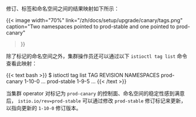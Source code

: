 ---
---
修订、标签和命名空间之间的结果映射如下所示：

{{< image width="70%"
link="/zh/docs/setup/upgrade/canary/tags.png"
caption="Two namespaces pointed to prod-stable and one pointed to prod-canary"
>}}

除了标记的命名空间之外，集群操作员还可以通过以下 `istioctl tag list` 命令查看此映射：

{{< text bash >}}
$ istioctl tag list
TAG         REVISION NAMESPACES
prod-canary 1-10-0   ...
prod-stable 1-9-5    ...
{{< /text >}}

当集群 operator 对标记为 `prod-canary` 的控制面、命名空间的稳定性感到满意后，
`istio.io/rev=prod-stable` 可以通过修改 `prod-stable` 修订标记来更新，
以指向更新的 `1-10-0` 修订版本。